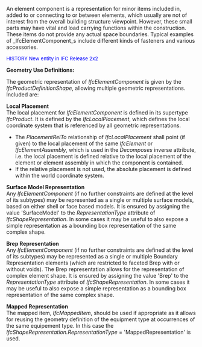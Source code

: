 ﻿An element component is a representation for minor items included in, added to or connecting to or between elements, which usually are not of interest from the overall building structure viewpoint. However, these small parts may have vital and load carrying functions within the construction. These items do not provide any actual space boundaries. Typical examples of _IfcElementComponent_s include different kinds of fasteners and various accessories.

> <font color="#0000FF" size="-1">
   HISTORY New entity in IFC Release 2x2
</font>

**Geometry Use Definitions:**

The geometric representation of _IfcElementComponent_ is given by the _IfcProductDefinitionShape_, allowing multiple geometric representations. Included are:

**Local Placement**  
The local placement for _IfcElementComponent_ is defined in its supertype _IfcProduct_. It is defined by the _IfcLocalPlacement_, which defines the local coordinate system that is referenced by all geometric representations.

* The _PlacementRelTo_ relationship of _IfcLocalPlacement_ shall point (if given) to the local placement of the same _IfcElement_ or _IfcElementAssembly_, which is used in the _Decomposes_ inverse attribute, i.e. the local placement is defined relative to the local placement of the element or element assembly in which the component is contained. 
* If the relative placement is not used, the absolute placement is defined within the world coordinate system. 

**Surface Model Representation**  
Any _IfcElementComponent_ (if no further constraints are defined at the level of its subtypes) may be represented as a single or multiple surface models, based on either shell or face based models. It is ensured by assigning the value 'SurfaceModel' to the _RepresentationType_ attribute of _IfcShapeRepresentation_. In some cases it may be useful to also expose a simple representation as a bounding box representation of the same complex shape.

**Brep Representation**  
Any _IfcElementComponent_ (if no further constraints are defined at the level of its subtypes) may be represented as a single or multiple Boundary Representation elements (which are restricted to faceted Brep with or without voids). The Brep representation allows for the representation of complex element shape. It is ensured by assigning the value 'Brep' to the _RepresentationType_ attribute of _IfcShapeRepresentation_. In some cases it may be useful to also expose a simple representation as a bounding box representation of the same complex shape.

**Mapped Representation**  
The mapped item, _IfcMappedItem_, should be used if appropriate as it allows for reusing the geometry definition of the equipment type at occurrences of the same equipement type. In this case the _IfcShapeRepresentation.RepresentationType_ = 'MappedRepresentation' is used.
